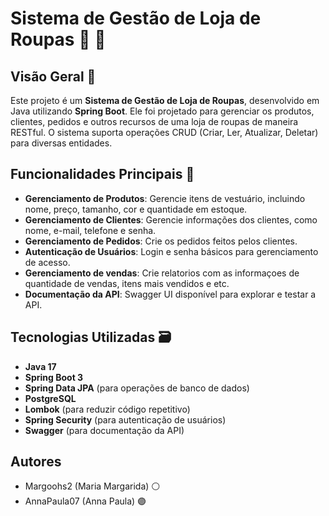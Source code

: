 # Sistema de Gestão de Loja de Roupas :dress:	:high_heel:	

## Visão Geral :receipt:	

Este projeto é um **Sistema de Gestão de Loja de Roupas**, desenvolvido em Java utilizando **Spring Boot**. Ele foi projetado para gerenciar os produtos, clientes, pedidos e outros recursos de uma loja de roupas de maneira RESTful. O sistema suporta operações CRUD (Criar, Ler, Atualizar, Deletar) para diversas entidades.

## Funcionalidades Principais :pushpin:	
- **Gerenciamento de Produtos**: Gerencie itens de vestuário, incluindo nome, preço, tamanho, cor e quantidade em estoque.
- **Gerenciamento de Clientes**: Gerencie informações dos clientes, como nome, e-mail, telefone e senha.
- **Gerenciamento de Pedidos**: Crie os pedidos feitos pelos clientes.
- **Autenticação de Usuários**: Login e senha básicos para gerenciamento de acesso.
- **Gerenciamento de vendas**: Crie relatorios com as informaçoes de quantidade de vendas, itens mais vendidos e etc.
- **Documentação da API**: Swagger UI disponível para explorar e testar a API.

## Tecnologias Utilizadas :card_file_box:	

- **Java 17**
- **Spring Boot 3**
- **Spring Data JPA** (para operações de banco de dados)
- **PostgreSQL**
- **Lombok** (para reduzir código repetitivo)
- **Spring Security** (para autenticação de usuários)
- **Swagger** (para documentação da API)

## Autores
- Margoohs2 (Maria Margarida) :white_circle:	
- AnnaPaula07 (Anna Paula) :purple_circle:	
